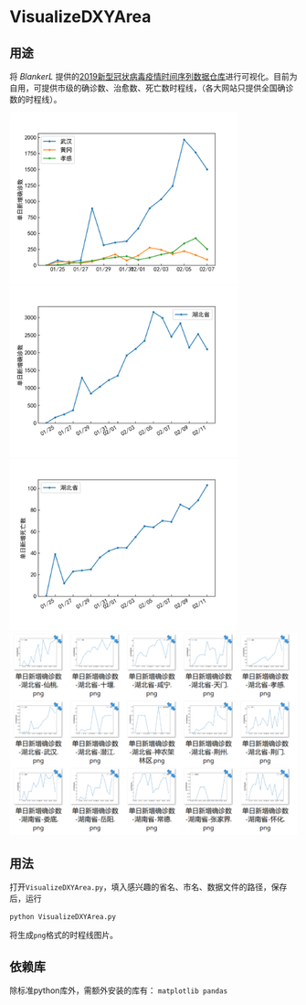 # VisualizeDXYArea
## 用途
将 *BlankerL* 提供的[2019新型冠状病毒疫情时间序列数据仓库](https://github.com/BlankerL/DXY-2019-nCoV-Data)进行可视化。目前为自用，可提供市级的确诊数、治愈数、死亡数时程线，（各大网站只提供全国确诊数的时程线）。

<img src="单日新增确诊数.png" width=400 />
<img src="单日新增确诊数-湖北省.png" width=400 />
<img src="单日新增死亡数-湖北省.png" width=400 />
<img src="multi-province.png" width=600 />

## 用法
打开`VisualizeDXYArea.py`，填入感兴趣的省名、市名、数据文件的路径，保存后，运行
```
python VisualizeDXYArea.py
```
将生成`png`格式的时程线图片。

## 依赖库
除标准python库外，需额外安装的库有：
`matplotlib pandas`
